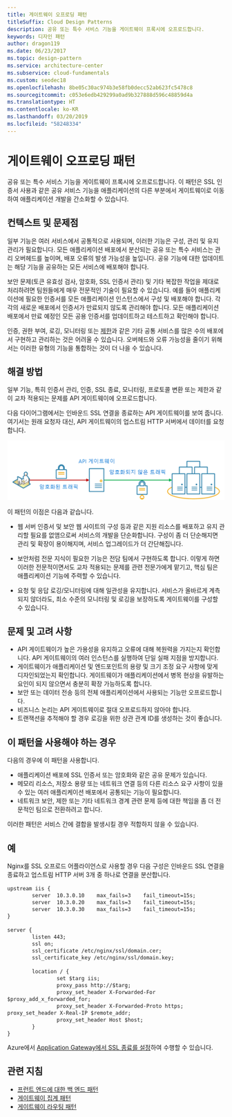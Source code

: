 ```yaml
---
title: 게이트웨이 오프로딩 패턴
titleSuffix: Cloud Design Patterns
description: 공유 또는 특수 서비스 기능을 게이트웨이 프록시에 오프로드합니다.
keywords: 디자인 패턴
author: dragon119
ms.date: 06/23/2017
ms.topic: design-pattern
ms.service: architecture-center
ms.subservice: cloud-fundamentals
ms.custom: seodec18
ms.openlocfilehash: 8be05c30ac974b3e58fb0decc52ab623fc5478c8
ms.sourcegitcommit: c053e6edb429299a0ad9b327888d596c48859d4a
ms.translationtype: HT
ms.contentlocale: ko-KR
ms.lasthandoff: 03/20/2019
ms.locfileid: "58248334"
---
```

# <a name="gateway-offloading-pattern"></a>게이트웨이 오프로딩 패턴

공유 또는 특수 서비스 기능을 게이트웨이 프록시에 오프로드합니다. 이 패턴은 SSL 인증서 사용과 같은 공유 서비스 기능을 애플리케이션의 다른 부분에서 게이트웨이로 이동하여 애플리케이션 개발을 간소화할 수 있습니다.

## <a name="context-and-problem"></a>컨텍스트 및 문제점

일부 기능은 여러 서비스에서 공통적으로 사용되며, 이러한 기능은 구성, 관리 및 유지 관리가 필요합니다. 모든 애플리케이션 배포에서 분산되는 공유 또는 특수 서비스는 관리 오버헤드를 높이며, 배포 오류의 발생 가능성을 높입니다. 공유 기능에 대한 업데이트는 해당 기능을 공유하는 모든 서비스에 배포해야 합니다.

보안 문제(토큰 유효성 검사, 암호화, SSL 인증서 관리) 및 기타 복잡한 작업을 제대로 처리하려면 팀원들에게 매우 전문적인 기술이 필요할 수 있습니다. 예를 들어 애플리케이션에 필요한 인증서를 모든 애플리케이션 인스턴스에서 구성 및 배포해야 합니다. 각각의 새로운 배포에서 인증서가 만료되지 않도록 관리해야 합니다. 모든 애플리케이션 배포에서 만료 예정인 모든 공용 인증서를 업데이트하고 테스트하고 확인해야 합니다.

인증, 권한 부여, 로깅, 모니터링 또는 [제한](./throttling.md)과 같은 기타 공통 서비스를 많은 수의 배포에서 구현하고 관리하는 것은 어려울 수 있습니다. 오버헤드와 오류 가능성을 줄이기 위해서는 이러한 유형의 기능을 통합하는 것이 더 나을 수 있습니다.

## <a name="solution"></a>해결 방법

일부 기능, 특히 인증서 관리, 인증, SSL 종료, 모니터링, 프로토콜 변환 또는 제한과 같이 교차 적용되는 문제를 API 게이트웨이에 오프로드합니다.

다음 다이어그램에서는 인바운드 SSL 연결을 종료하는 API 게이트웨이를 보여 줍니다. 여기서는 원래 요청자 대신, API 게이트웨이의 업스트림 HTTP 서버에서 데이터를 요청합니다.

 ![게이트웨이 오프로딩 패턴의 다이어그램](./_images/gateway-offload.png)

이 패턴의 이점은 다음과 같습니다.

- 웹 서버 인증서 및 보안 웹 사이트의 구성 등과 같은 지원 리소스를 배포하고 유지 관리할 필요를 없앰으로써 서비스의 개발을 단순화합니다. 구성이 좀 더 단순해지면 관리 및 확장이 용이해지며, 서비스 업그레이드가 더 간단해집니다.

- 보안처럼 전문 지식이 필요한 기능은 전담 팀에서 구현하도록 합니다. 이렇게 하면 이러한 전문적이면서도 교차 적용되는 문제를 관련 전문가에게 맡기고, 핵심 팀은 애플리케이션 기능에 주력할 수 있습니다.

- 요청 및 응답 로깅/모니터링에 대해 일관성을 유지합니다. 서비스가 올바르게 계측되지 않더라도, 최소 수준의 모니터링 및 로깅을 보장하도록 게이트웨이를 구성할 수 있습니다.

## <a name="issues-and-considerations"></a>문제 및 고려 사항

- API 게이트웨이가 높은 가용성을 유지하고 오류에 대해 복원력을 가지는지 확인합니다. API 게이트웨이의 여러 인스턴스를 실행하여 단일 실패 지점을 방지합니다.
- 게이트웨이가 애플리케이션 및 엔드포인트의 용량 및 크기 조정 요구 사항에 맞게 디자인되었는지 확인합니다. 게이트웨이가 애플리케이션에서 병목 현상을 유발하는 요인이 되지 않으면서 충분히 확장 가능하도록 합니다.
- 보안 또는 데이터 전송 등의 전체 애플리케이션에서 사용되는 기능만 오프로드합니다.
- 비즈니스 논리는 API 게이트웨이로 절대 오프로드하지 않아야 합니다.
- 트랜잭션을 추적해야 할 경우 로깅을 위한 상관 관계 ID를 생성하는 것이 좋습니다.

## <a name="when-to-use-this-pattern"></a>이 패턴을 사용해야 하는 경우

다음의 경우에 이 패턴을 사용합니다.

- 애플리케이션 배포에 SSL 인증서 또는 암호화와 같은 공유 문제가 있습니다.
- 메모리 리소스, 저장소 용량 또는 네트워크 연결 등의 다른 리소스 요구 사항이 있을 수 있는 여러 애플리케이션 배포에서 공통되는 기능이 필요합니다.
- 네트워크 보안, 제한 또는 기타 네트워크 경계 관련 문제 등에 대한 책임을 좀 더 전문적인 팀으로 전환하려고 합니다.

이러한 패턴은 서비스 간에 결합을 발생시킬 경우 적합하지 않을 수 있습니다.

## <a name="example"></a>예

Nginx를 SSL 오프로드 어플라이언스로 사용할 경우 다음 구성은 인바운드 SSL 연결을 종료하고 업스트림 HTTP 서버 3개 중 하나로 연결을 분산합니다.

```console
upstream iis {
        server  10.3.0.10    max_fails=3    fail_timeout=15s;
        server  10.3.0.20    max_fails=3    fail_timeout=15s;
        server  10.3.0.30    max_fails=3    fail_timeout=15s;
}

server {
        listen 443;
        ssl on;
        ssl_certificate /etc/nginx/ssl/domain.cer;
        ssl_certificate_key /etc/nginx/ssl/domain.key;

        location / {
                set $targ iis;
                proxy_pass http://$targ;
                proxy_set_header X-Forwarded-For $proxy_add_x_forwarded_for;
                proxy_set_header X-Forwarded-Proto https;
proxy_set_header X-Real-IP $remote_addr;
                proxy_set_header Host $host;
        }
}
```

Azure에서 [Application Gateway에서 SSL 종료를 설정](/azure/application-gateway/tutorial-ssl-cli)하여 수행할 수 있습니다.

## <a name="related-guidance"></a>관련 지침

- [프런트 엔드에 대한 백 엔드 패턴](./backends-for-frontends.md)
- [게이트웨이 집계 패턴](./gateway-aggregation.md)
- [게이트웨이 라우팅 패턴](./gateway-routing.md)
